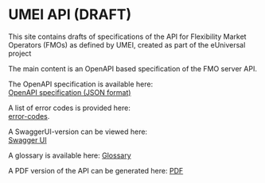 # UMEI API (DRAFT)

This site contains drafts of specifications of the API 
for Flexibility Market Operators (FMOs) as defined by 
UMEI, created as part of the eUniversal project

The main content is an OpenAPI based specification of the 
FMO server API. 

The OpenAPI specification is available here:  
[OpenAPI specification (JSON format)](umei-openapi.json)

A list of error codes is provided here:  
[error-codes](error-codes). 


A SwaggerUI-version can be viewed here:  
[Swagger UI](swagger-ui.html)

A glossary is available here:
[Glossary](glossary)


A PDF version of the API can be generated here: 
[PDF](generate-pdf.html)

